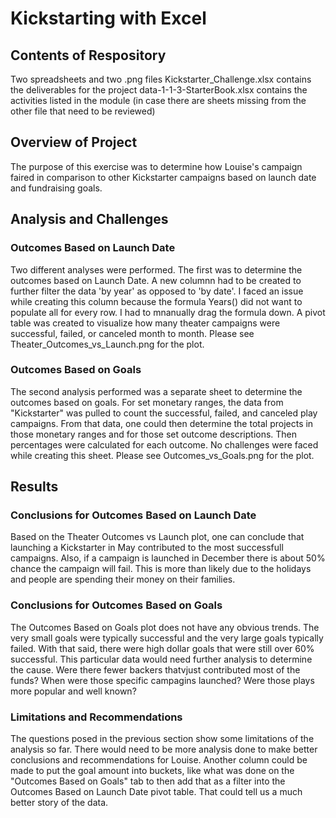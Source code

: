 # Kickstarting with Excel
## Contents of Respository
Two spreadsheets and two .png files
Kickstarter_Challenge.xlsx contains the deliverables for the project
data-1-1-3-StarterBook.xlsx contains the activities listed in the module (in case there are sheets missing from the other file that need to be reviewed)
## Overview of Project
The purpose of this exercise was to determine how Louise's campaign faired in comparison to other Kickstarter campaigns based on launch date and fundraising goals.
## Analysis and Challenges
### Outcomes Based on Launch Date
Two different analyses were performed. The first was to determine the outcomes based on Launch Date. A new columnn had to be created to further filter the data 'by year' as opposed to 'by date'. I faced an issue while creating this column because the formula Years() did not want to populate all for every row. I had to mnanually drag the formula down. A pivot table was created to visualize how many theater campaigns were successful, failed, or canceled month to month. Please see Theater_Outcomes_vs_Launch.png for the plot.
### Outcomes Based on Goals
The second analysis performed was a separate sheet to determine the outcomes based on goals. For set monetary ranges, the data from "Kickstarter" was pulled to count the successful, failed, and canceled play campaigns. From that data, one could then determine the total projects in those monetary ranges and for those set outcome descriptions. Then percentages were calculated for each outcome. No challenges were faced while creating this sheet. Please see Outcomes_vs_Goals.png for the plot.
## Results
### Conclusions for Outcomes Based on Launch Date
Based on the Theater Outcomes vs Launch plot, one can conclude that launching a Kickstarter in May contributed to the most successfull campaigns. Also, if a campaign is launched in December there is about 50% chance the campaign will fail. This is more than likely due to the holidays and people are spending their money on their families.
### Conclusions for Outcomes Based on Goals
The Outcomes Based on Goals plot does not have any obvious trends. The very small goals were typically successful and the very large goals typically failed. With that said, there were high dollar goals that were still over 60% successful. This particular data would need further analysis to determine the cause. Were there fewer backers thatvjust contributed most of the funds? When were those specific campagins launched? Were those plays more popular and well known?
### Limitations and Recommendations
The questions posed in the previous section show some limitations of the analysis so far. There would need to be more analysis done to make better conclusions and recommendations for Louise. Another column could be made to put the goal amount into buckets, like what was done on the "Outcomes Based on Goals" tab to then add that as a filter into the Outcomes Based on Launch Date pivot table. That could tell us a much better story of the data. 
